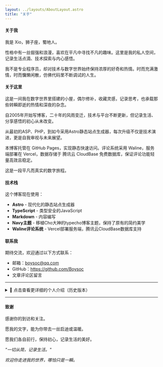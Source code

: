 ```yaml
---
layout: ../layouts/AboutLayout.astro
title: "关于"
---
```


####  关于我

我是 Xio，狮子座，蜀地人。

性格中有一丝倔强和浪漫，喜欢在平凡中寻找不凡的趣味。这里是我的私人空间，记录生活点滴、技术探索与内心感悟。

我不是专业程序员，却对技术与数字世界始终保持浓厚的好奇和热情。时而充满激情，时而慵懒闲散，仿佛代码里不断调试的人生。

#### 关于这里
这是一间我在数字世界里搭建的小屋，偶尔修补，收藏灵感，记录思考，也承载那些转瞬即逝的热情和深夜的杂念。

自2005年开始写博客，二十年的风雨变迁，技术与平台不断更新，但记录生活、分享感悟的初心从未改变。

从最初的ASP、PHP，到如今采用Astro静态站点生成器，每次升级不仅是技术演进，更是自我审视与未来展望。

本博客托管在 GitHub Pages，实现静态快速访问。评论系统采用 Waline，服务端部署在 Vercel，数据存储于 腾讯云 CloudBase 免费数据库，保证评论功能轻量高效且稳定。

这是一段平凡而真实的数字旅程。

#### 技术栈

这个博客现在使用：
- **Astro** - 现代化的静态站点生成器
- **TypeScript** - 类型安全的JavaScript
- **Markdown** - 内容编写
- **Navy主题** - 移植Cho大神的typecho博客主题，保持了原有的简约美学
- **Waline评论系统** - Vercel部署服务端，腾讯云CloudBase数据库支持

#### 联系我

期待交流，欢迎通过以下方式联系：
- 邮箱：boysoc@qq.com
- GitHub：https://github.com/Boysoc
- 文章评论区留言

---

<details>
<summary>📜 点击查看更详细的个人介绍（历史版本）</summary>

#### 关于我（详细版）

【关于我】

男，狮子座，蜀国人，XIO是我姓氏的前几个字母，我把它命名为网站的Title，觉这样够简单。曾使用“足球小子”“未来哥”“小铁匠”“星城之恋”“狮子座的维尼”等马甲混迹于网络世界，喜欢互联网上的一些奇奇怪怪的东西。
现定居于某三流城市、干着四流工作。
什么都喜欢涉及一些，但总是三分钟热度。
html和css略懂，代码记的比单词熟，四级没过。
很少户外运动，从不下水游泳，不喜欢桑拿足浴等裸露的放松方式。
经常看电影，很少去K歌（完全跑调，没有例外），最喜欢和朋友喝酒，醉了很飘渺，感觉这时候生活节奏最好。
喜欢吃醉虾和醋溜白菜，可口的甜食对我很有诱惑，巧克力也不错。
非常懒惰，总是逃避，脾气不好，胡思乱想。
喜欢独自旅行，突然想起的那种旅行，说走就走，总觉得自己还很年轻( 其实老了:( )。

【关于这里】

本博客于2005年建立，从asp到php已经更迭了好几个博客程序，但最终选择了Typecho。本博客数据每隔一段时间就会“整理”一次，博客会在本人思绪饱满的时候更新，所以其内容经常富有跳跃性。
starstudio.cn是我的第一个博客域名，现在已经不再属于我了，但以前的程序还躺在硬盘里，我也懒得把之前的数据导进现在的网站里（也许哪一天变勤快了会花一点时间整合），仅留下现在的N2G.CN作为博客的延续。

【关于城市】

从我搬到这里定居以来，我的生活状态就变得糟糕起来了。所以，你要问我有多喜爱这个城市，我答不上来，因为我还没感觉到它有多么美好，却又坚信这个城市一定会给我带来惊喜的。因为这里是蜀国。

【关于身边的这群朋友】

同学们大都已经结婚生子，没结婚的已经可以用手指数清了，身边的朋友也都有各自的圈子，除开麻将桌子上可以过招的牌友以外，再也找不出一个可以一起旅游的人了。 生活圈子越来越窄，每天都憧憬着奇迹的出现，把自己隐藏在网络上，偶尔打打酱油，发发表情，以表示我还活着。

【秘密】

我把自己藏在这里，写着我的一些所见所闻所感所想，你不知道我是谁，她也不会知道。
（本来想做成私密化的博客，没办法服务器在国内要备案，还要拍照，连Whois都能查的清清楚楚，咳！）

【关于链接】

流量不高，只接纳交换链接
偏爱个人博客、科技分享类
友情链接请勿nofollow

【关于版权】

如无特别说明，本站所有内容均属原创，所有转载内容都会标明来源，尊重版权
所有原创内容采用 CC BY-NC-SA 3.0 协议进行授权，转载请保留原文地址
基于Typecho源码，采用Cho大神的SKin（轻微改动模版，当然，Cho大神说了，如果你也喜欢该模板，你也可以按照自己的想法随意改动）。

【关于其它】

对于每一条留言我都会认真看，但可能无法一一回复（有些内容实在不知道如何回复）
如果您在填写信息时留下了地址，我也会回访
我个人并不喜欢粗略看一下文章就随意评论，所以部分题材的网站我可能不会评论，请谅解。

</details>

---

#### 致谢

感谢你的到访和关注。

愿我的文字，能为你带去一丝启迪或温暖。

愿我们各自前行，保持初心，记录生活的美好。

*"一切从简，记录生活。"*

*欢迎你走进我的世界，哪怕只是一瞬。*